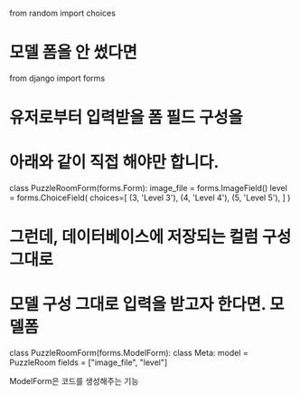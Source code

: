 from random import choices

# 모델 폼을 안 썼다면

from django import forms

# 유저로부터 입력받을 폼 필드 구성을
# 아래와 같이 직접 해야만 합니다.
class PuzzleRoomForm(forms.Form):
    image_file = forms.ImageField()
    level = forms.ChoiceField(
        choices=[
            (3, 'Level 3'),
            (4, 'Level 4'),
            (5, 'Level 5'),
        ]
    )

# 그런데, 데이터베이스에 저장되는 컬럼 구성 그대로
# 모델 구성 그대로 입력을 받고자 한다면. 모델폼
class PuzzleRoomForm(forms.ModelForm):
    class Meta:
        model = PuzzleRoom
        fields = ["image_file", "level"]

 ModelForm은 코드를 생성해주는 기능